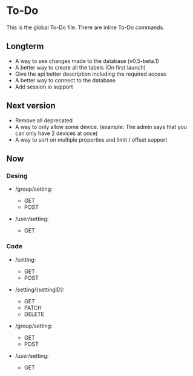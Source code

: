 # To-Do

This is the global To-Do file. There are inline To-Do commands.

## Longterm

 - A way to see changes made to the database (v0.5-beta.1)
 - A better way to create all the tabels (On first launch)
 - Give the api better description including the required access
 - A better way to connect to the database
 - Add session.io support

## Next version

 - Remove all deprecated
 - A way to only allow some device. (example: The admin says that you can only have 2 devices at once)
 - A way to sort on multiple properties and limit / offset support

## Now
### Desing

 - /group/setting:
    - GET
    - POST

 - /user/setting:
    - GET

### Code

 - /setting:
    - GET
    - POST
 - /setting/{settingID}:
    - GET
    - PATCH
    - DELETE

 - /group/setting:
    - GET
    - POST

 - /user/setting:
    - GET
